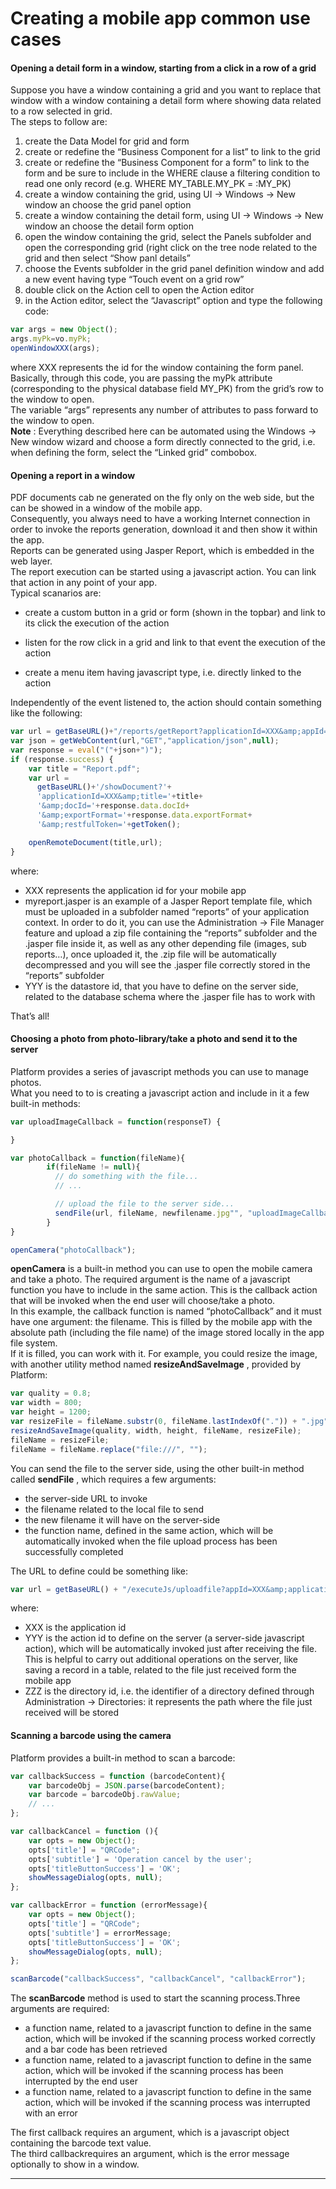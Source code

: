 # Creating a mobile app common use cases

#### **Opening a detail form in a window, starting from a click in a row of a grid**

Suppose you have a window containing a grid and you want to replace that window with a window containing a detail form where showing data related to a row selected in grid.  
The steps to follow are:

1. create the Data Model for grid and form
2. create or redefine the “Business Component for a list” to link to the grid
3. create or redefine the “Business Component for a form” to link to the form and be sure to include in the WHERE clause a filtering condition to read one only record \(e.g. WHERE MY\_TABLE.MY\_PK = :MY\_PK\)
4. create a window containing the grid, using UI -&gt; Windows -&gt; New window an choose the grid panel option
5. create a window containing the detail form, using UI -&gt; Windows -&gt; New window an choose the detail form option
6. open the window containing the grid, select the Panels subfolder and open the corresponding grid \(right click on the tree node related to the grid and then select “Show panl details”
7. choose the Events subfolder in the grid panel definition window and add a new event having type “Touch event on a grid row”
8. double click on the Action cell to open the Action editor
9. in the Action editor, select the “Javascript” option and type the following code:

```js
var args = new Object();
args.myPk=vo.myPk;
openWindowXXX(args);
```

where XXX represents the id for the window containing the form panel.  
Basically, through this code, you are passing the myPk attribute \(corresponding to the physical database field MY\_PK\) from the grid’s row to the window to open.  
The variable “args” represents any number of attributes to pass forward to the window to open.  
 **Note** : Everything described here can be automated using the Windows -&gt; New window wizard and choose a form directly connected to the grid, i.e. when defining the form, select the “Linked grid” combobox.

#### **Opening a report in a window**

PDF documents cab ne generated on the fly only on the web side, but the can be showed in a window of the mobile app.  
Consequently, you always need to have a working Internet connection in order to invoke the reports generation, download it and then show it within the app.  
Reports can be generated using Jasper Report, which is embedded in the web layer.  
The report execution can be started using a javascript action. You can link that action in any point of your app.  
Typical scanarios are:

* create a custom button in a grid or form \(shown in the topbar\) and link to its click the execution of the action

* listen for the row click in a grid and link to that event the execution of the action

* create a menu item having javascript type, i.e. directly linked to the action

Independently of the event listened to, the action should contain something like the following:

```js
var url = getBaseURL()+"/reports/getReport?applicationId=XXX&amp;appId=XXX&amp;reportName=reports/myreport.jasper&amp;datastoreId=YYY&amp;reportFormat=PDF&amp;restfulToken="+getToken();
var json = getWebContent(url,"GET","application/json",null);
var response = eval("("+json+")");
if (response.success) {
    var title = "Report.pdf";
    var url = 
      getBaseURL()+'/showDocument?'+
      'applicationId=XXX&amp;title='+title+
      '&amp;docId='+response.data.docId+
      '&amp;exportFormat='+response.data.exportFormat+
      '&amp;restfulToken='+getToken();

    openRemoteDocument(title,url);
}
```

where:

* XXX represents the application id for your mobile app
* myreport.jasper is an example of a Jasper Report template file, which must be uploaded in a subfolder named “reports” of your application context. In order to do it, you can use the Administration -&gt; File Manager feature and upload a zip file containing the “reports” subfolder and the .jasper file inside it, as well as any other depending file \(images, sub reports…\), once uploaded it, the .zip file will be automatically decompressed and you will see the .jasper file correctly stored in the “reports” subfolder
* YYY is the datastore id, that you have to define on the server side, related to the database schema where the .jasper file has to work with

That’s all!

#### **Choosing a photo from photo-library/take a photo and send it to the server**

Platform provides a series of javascript methods you can use to manage photos.  
What you need to to is creating a javascript action and include in it a few built-in methods:

```js
var uploadImageCallback = function(responseT) {

}

var photoCallback = function(fileName){ 
        if(fileName != null){        
          // do something with the file...
          // ...

          // upload the file to the server side...
          sendFile(url, fileName, newfilename.jpg"", "uploadImageCallback");   
        }
}

openCamera("photoCallback");
```

**openCamera**  is a built-in method you can use to open the mobile camera and take a photo. The required argument is the name of a javascript function you have to include in the same action. This is the callback action that will be invoked when the end user will choose/take a photo.  
In this example, the callback function is named “photoCallback” and it must have one argument: the filename. This is filled by the mobile app with the absolute path \(including the file name\) of the image stored locally in the app file system.  
If it is filled, you can work with it. For example, you could resize the image, with another utility method named  **resizeAndSaveImage** , provided by Platform:

```js
var quality = 0.8;
var width = 800;
var height = 1200;
var resizeFile = fileName.substr(0, fileName.lastIndexOf(".")) + ".jpg";
resizeAndSaveImage(quality, width, height, fileName, resizeFile);
fileName = resizeFile; 
fileName = fileName.replace("file:///", "");
```

You can send the file to the server side, using the other built-in method called  **sendFile** , which requires a few arguments:

* the server-side URL to invoke
* the filename related to the local file to send
* the new filename it will have on the server-side
* the function name, defined in the same action, which will be automatically invoked when the file upload process has been successfully completed

The URL to define could be something like:

```js
var url = getBaseURL() + "/executeJs/uploadfile?appId=XXX&amp;applicationId=XXX&amp;actionId=YYY&amp;dirId=ZZZ&amp;unzip=false&amp;restfulToken=" + getToken(); // + other parameters, if needed
```

where:

* XXX is the application id
* YYY is the action id to define on the server \(a server-side javascript action\), which will be automatically invoked just after receiving the file. This is helpful to carry out additional operations on the server, like saving a record in a table, related to the file just received form the mobile app
* ZZZ is the directory id, i.e. the identifier of a directory defined through Administration -&gt; Directories: it represents the path where the file just received will be stored

#### **Scanning a barcode using the camera**

Platform provides a built-in method to scan a barcode:

```js
var callbackSuccess = function (barcodeContent){ 
    var barcodeObj = JSON.parse(barcodeContent); 
    var barcode = barcodeObj.rawValue;
    // ...
};  

var callbackCancel = function (){ 
    var opts = new Object(); 
    opts['title'] = "QRCode"; 
    opts['subtitle'] = 'Operation cancel by the user'; 
    opts['titleButtonSuccess'] = 'OK'; 
    showMessageDialog(opts, null); 
}; 

var callbackError = function (errorMessage){ 
    var opts = new Object(); 
    opts['title'] = "QRCode"; 
    opts['subtitle'] = errorMessage; 
    opts['titleButtonSuccess'] = 'OK'; 
    showMessageDialog(opts, null); 
}; 

scanBarcode("callbackSuccess", "callbackCancel", "callbackError");
```

The  **scanBarcode**  method is used to start the scanning process.Three arguments are required:

* a function name, related to a javascript function to define in the same action, which will be invoked if the scanning process worked correctly and a bar code has been retrieved
* a function name, related to a javascript function to define in the same action, which will be invoked if the scanning process has been interrupted by the end user
* a function name, related to a javascript function to define in the same action, which will be invoked if the scanning process was interrupted with an error

The first callback requires an argument, which is a javascript object containing the barcode text value.  
The third callbackrequires an argument, which is the error message optionally to show in a window.

---



